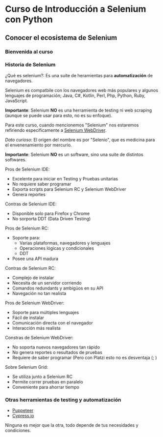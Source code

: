 # Curso de Introducción a Selenium con Python

## Conocer el ecosistema de Selenium

### Bienvenida al curso

### Historia de Selenium

¿Qué es selenium?: Es una suite de heramientas para **automatización** de navegadores.

Selenium es compatbile con los navegadores web más populares y algunos lenguajes de programación; Java, C#, Kotlin, Perl, Php, Python, Ruby, JavaScript.

**Importante**: Selenium **NO** es una herramienta de testing ni web scraping (aunque se puede usar para esto, no es su enfoque).

Para este curso, cuando mencionemos "Selenium" nos estaremos refiriendo específicamente a [Selenium WebDriver](https://www.selenium.dev/).

*Dato curioso*: El origen del nombre es por "Selenio", que es medicina para el envenenamiento por mercurio.

**Importante**: Selenium **NO** es un software, sino una suite de distintos softwares.

Pros de Selenium IDE:

- Excelente para iniciar en Testing y Pruebas unitarias
- No requiere saber programar
- Exporta scripts para Selenium RC y Selenium WebDriver
- Genera reportes

Contras de Selenium IDE:

- Disponible solo para Firefox y Chrome
- No sorporta DDT (Data Driven Testing)

Pros de Selenium RC:

- Soporte para:
  - Varias plataformas, navegadores y lenguajes
  - Operaciones lógicas y condicionales
  - DDT
- Posee una API madura

Contras de Selenium RC:

- Complejo de instalar
- Necesita de un servidor corriendo
- Comandos redundants y ambigüos en su API
- Navegación no tan realista

Pros de Selenium WebDriver:

- Soporte para múltiples lenguajes
- Fácil de instalar
- Comunicación directa con el navegador
- Interacción más realista

Constras de Selenium WebDriver:

- No soporta nuevos navegadores tan rápido
- No genera reportes o resultados de pruebas
- Requiere de saber programar (Pero con Platzi esto no es desventaja (; )

Sobre Selenium Grid:

- Se utiliza junto a Selenium RC
- Permite correr pruebas en paralelo
- Conveniente para ahorrar tiempo

### Otras herramientas de testing y automatización

- [Puppeteer](https://pptr.dev/)
- [Cypress.io](https://www.cypress.io/)

Ninguna es mejor que la otra, todo depende de tus necesidades y condiciones.
